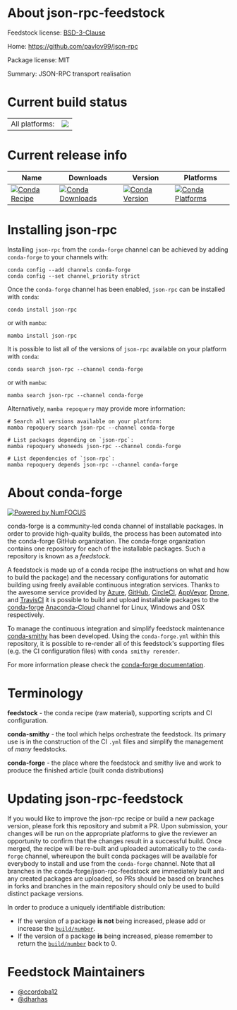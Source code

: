 About json-rpc-feedstock
========================

Feedstock license: [BSD-3-Clause](https://github.com/conda-forge/json-rpc-feedstock/blob/main/LICENSE.txt)

Home: https://github.com/pavlov99/json-rpc

Package license: MIT

Summary: JSON-RPC transport realisation

Current build status
====================


<table><tr><td>All platforms:</td>
    <td>
      <a href="https://dev.azure.com/conda-forge/feedstock-builds/_build/latest?definitionId=3019&branchName=main">
        <img src="https://dev.azure.com/conda-forge/feedstock-builds/_apis/build/status/json-rpc-feedstock?branchName=main">
      </a>
    </td>
  </tr>
</table>

Current release info
====================

| Name | Downloads | Version | Platforms |
| --- | --- | --- | --- |
| [![Conda Recipe](https://img.shields.io/badge/recipe-json--rpc-green.svg)](https://anaconda.org/conda-forge/json-rpc) | [![Conda Downloads](https://img.shields.io/conda/dn/conda-forge/json-rpc.svg)](https://anaconda.org/conda-forge/json-rpc) | [![Conda Version](https://img.shields.io/conda/vn/conda-forge/json-rpc.svg)](https://anaconda.org/conda-forge/json-rpc) | [![Conda Platforms](https://img.shields.io/conda/pn/conda-forge/json-rpc.svg)](https://anaconda.org/conda-forge/json-rpc) |

Installing json-rpc
===================

Installing `json-rpc` from the `conda-forge` channel can be achieved by adding `conda-forge` to your channels with:

```
conda config --add channels conda-forge
conda config --set channel_priority strict
```

Once the `conda-forge` channel has been enabled, `json-rpc` can be installed with `conda`:

```
conda install json-rpc
```

or with `mamba`:

```
mamba install json-rpc
```

It is possible to list all of the versions of `json-rpc` available on your platform with `conda`:

```
conda search json-rpc --channel conda-forge
```

or with `mamba`:

```
mamba search json-rpc --channel conda-forge
```

Alternatively, `mamba repoquery` may provide more information:

```
# Search all versions available on your platform:
mamba repoquery search json-rpc --channel conda-forge

# List packages depending on `json-rpc`:
mamba repoquery whoneeds json-rpc --channel conda-forge

# List dependencies of `json-rpc`:
mamba repoquery depends json-rpc --channel conda-forge
```


About conda-forge
=================

[![Powered by
NumFOCUS](https://img.shields.io/badge/powered%20by-NumFOCUS-orange.svg?style=flat&colorA=E1523D&colorB=007D8A)](https://numfocus.org)

conda-forge is a community-led conda channel of installable packages.
In order to provide high-quality builds, the process has been automated into the
conda-forge GitHub organization. The conda-forge organization contains one repository
for each of the installable packages. Such a repository is known as a *feedstock*.

A feedstock is made up of a conda recipe (the instructions on what and how to build
the package) and the necessary configurations for automatic building using freely
available continuous integration services. Thanks to the awesome service provided by
[Azure](https://azure.microsoft.com/en-us/services/devops/), [GitHub](https://github.com/),
[CircleCI](https://circleci.com/), [AppVeyor](https://www.appveyor.com/),
[Drone](https://cloud.drone.io/welcome), and [TravisCI](https://travis-ci.com/)
it is possible to build and upload installable packages to the
[conda-forge](https://anaconda.org/conda-forge) [Anaconda-Cloud](https://anaconda.org/)
channel for Linux, Windows and OSX respectively.

To manage the continuous integration and simplify feedstock maintenance
[conda-smithy](https://github.com/conda-forge/conda-smithy) has been developed.
Using the ``conda-forge.yml`` within this repository, it is possible to re-render all of
this feedstock's supporting files (e.g. the CI configuration files) with ``conda smithy rerender``.

For more information please check the [conda-forge documentation](https://conda-forge.org/docs/).

Terminology
===========

**feedstock** - the conda recipe (raw material), supporting scripts and CI configuration.

**conda-smithy** - the tool which helps orchestrate the feedstock.
                   Its primary use is in the construction of the CI ``.yml`` files
                   and simplify the management of *many* feedstocks.

**conda-forge** - the place where the feedstock and smithy live and work to
                  produce the finished article (built conda distributions)


Updating json-rpc-feedstock
===========================

If you would like to improve the json-rpc recipe or build a new
package version, please fork this repository and submit a PR. Upon submission,
your changes will be run on the appropriate platforms to give the reviewer an
opportunity to confirm that the changes result in a successful build. Once
merged, the recipe will be re-built and uploaded automatically to the
`conda-forge` channel, whereupon the built conda packages will be available for
everybody to install and use from the `conda-forge` channel.
Note that all branches in the conda-forge/json-rpc-feedstock are
immediately built and any created packages are uploaded, so PRs should be based
on branches in forks and branches in the main repository should only be used to
build distinct package versions.

In order to produce a uniquely identifiable distribution:
 * If the version of a package **is not** being increased, please add or increase
   the [``build/number``](https://docs.conda.io/projects/conda-build/en/latest/resources/define-metadata.html#build-number-and-string).
 * If the version of a package **is** being increased, please remember to return
   the [``build/number``](https://docs.conda.io/projects/conda-build/en/latest/resources/define-metadata.html#build-number-and-string)
   back to 0.

Feedstock Maintainers
=====================

* [@ccordoba12](https://github.com/ccordoba12/)
* [@dharhas](https://github.com/dharhas/)

